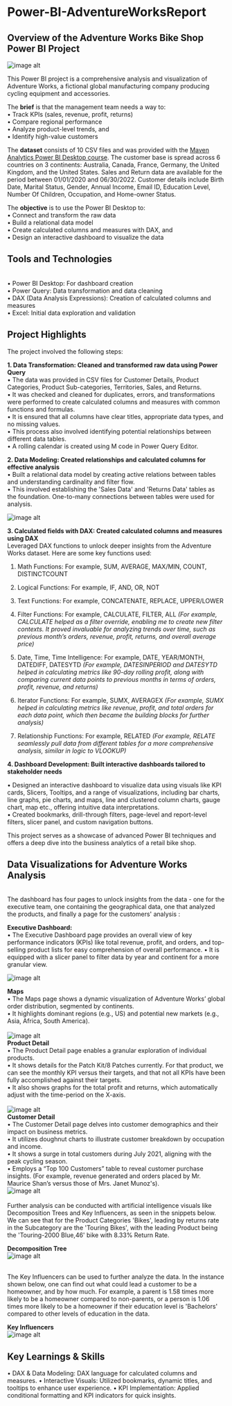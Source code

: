 # Power-BI-AdventureWorksReport

## **Overview of the Adventure Works Bike Shop Power BI Project**

![image alt](https://github.com/nidhigupta3/Power-BI-AdventureWorksReport/blob/293490584cdb85be23a8ae9b0fe2d31d367936d6/Screenshots/AdventureWorks_Logo.png)

This Power BI project is a comprehensive analysis and visualization of Adventure Works, a fictional global manufacturing company producing cycling equipment and accessories.

The **brief** is that the management team needs a way to:<br>
• Track KPIs (sales, revenue, profit, returns)<br>
• Compare regional performance<br>
• Analyze product-level trends, and<br>
• Identify high-value customers<br>

The **dataset** consists of 10 CSV files and was provided with the [Maven Analytics Power BI Desktop course](https://mavenanalytics.io/course/microsoft-power-bi-desktop). 
The customer base is spread across 6 countries on 3 continents: Australia, Canada, France, Germany, the United Kingdom, and the United States. Sales and Return data are available for the period between 01/01/2020 and 06/30/2022. Customer details include Birth Date, Marital Status, Gender, Annual Income, Email ID, Education Level, Number Of Children, Occupation, and Home-owner Status.

The **objective** is to use the Power BI Desktop to:<br>
• Connect and transform the raw data<br>
• Build a relational data model<br>
• Create calculated columns and measures with DAX, and<br>
• Design an interactive dashboard to visualize the data

## **Tools and Technologies**
 <br>
• Power BI Desktop: For dashboard creation <br>
• Power Query: Data transformation and data cleaning <br>
• DAX (Data Analysis Expressions): Creation of calculated columns and measures <br>
• Excel: Initial data exploration and validation <br>

## **Project Highlights**
The project involved the following steps:

**1. Data Transformation: Cleaned and transformed raw data using Power Query** <br>
• The data was provided in CSV files for Customer Details, Product Categories, Product Sub-categories, Territories, Sales, and Returns. <br>
• It was checked and cleaned for duplicates, errors, and transformations were performed to create calculated columns and measures with common functions and formulas. <br>
• It is ensured that all columns have clear titles, appropriate data types, and no missing values. <br>
• This process also involved identifying potential relationships between different data tables. <br>
• A rolling calendar is created using M code in Power Query Editor. <br>

**2. Data Modeling: Created relationships and calculated columns for effective analysis** <br>
• Built a relational data model by creating active relations between tables and understanding cardinality and filter flow.<br>
• This involved establishing the 'Sales Data' and 'Returns Data' tables as the foundation. One-to-many connections between tables were used for analysis. <br>

![image alt](https://github.com/nidhigupta3/Power-BI-AdventureWorksReport/blob/293490584cdb85be23a8ae9b0fe2d31d367936d6/Screenshots/Data%20Modeling.png)

**3. Calculated fields with DAX: Created calculated columns and measures using DAX**<br> 
Leveraged DAX functions to unlock deeper insights from the Adventure Works dataset. Here are some key functions used:

1. Math Functions: For example, SUM, AVERAGE, MAX/MIN, COUNT, DISTINCTCOUNT
   
2. Logical Functions: For example, IF, AND, OR, NOT
 
3. Text Functions: For example, CONCATENATE, REPLACE, UPPER/LOWER
 
4. Filter Functions: For example, CALCULATE, FILTER, ALL
_(For example, CALCULATE helped as a filter override, enabling me to create new filter contexts. It proved invaluable for analyzing trends over time, such as previous month’s orders, revenue, profit, returns, and overall average price)_

5. Date, Time, Time Intelligence: For example, DATE, YEAR/MONTH, DATEDIFF, DATESYTD
_(For example, DATESINPERIOD and DATESYTD helped in calculating metrics like 90-day rolling profit, along with comparing current data points to previous months in terms of orders, profit, revenue, and returns)_

6. Iterator Functions: For example, SUMX, AVERAGEX
_(For example, SUMX helped in calculating metrics like revenue, profit, and total orders for each data point, which then became the building blocks for further analysis)_

7. Relationship Functions: For example, RELATED
_(For example, RELATE seamlessly pull data from different tables for a more comprehensive analysis, similar in logic to VLOOKUP)_
 
**4. Dashboard Development: Built interactive dashboards tailored to stakeholder needs**

• Designed an interactive dashboard to visualize data using visuals like KPI cards, Slicers, Tooltips, and a range of visualizations, including bar charts, line graphs, pie charts, and maps, line and clustered column charts, gauge chart, map etc., offering intuitive data interpretations. <br>
• Created bookmarks, drill-through filters, page-level and report-level filters, slicer panel, and custom navigation buttons. <br>

This project serves as a showcase of advanced Power BI techniques and offers a deep dive into the business analytics of a retail bike shop. <br>

## **Data Visualizations for Adventure Works Analysis**
<br>
The dashboard has four pages to unlock insights from the data - one for the executive team, one containing the geographical data, one that analyzed the products, and finally a page for the customers' analysis : <br>

**Executive Dashboard:**
<br>
• The Executive Dashboard page provides an overall view of key performance indicators (KPIs) like total revenue, profit, and orders, and top-selling product lists for easy comprehension of overall performance.
• It is equipped with a slicer panel to filter data by year and continent for a more granular view.

![image alt](https://github.com/nidhigupta3/Power-BI-AdventureWorksReport/blob/293490584cdb85be23a8ae9b0fe2d31d367936d6/Screenshots/Executive%20Dashboard.png)

**Maps**
<br>
• The Maps page shows a dynamic visualization of Adventure Works’ global order distribution, segmented by continents.<br>
• It highlights dominant regions (e.g., US) and potential new markets (e.g., Asia, Africa, South America).<br>
<br>
![image alt](https://github.com/nidhigupta3/Power-BI-AdventureWorksReport/blob/293490584cdb85be23a8ae9b0fe2d31d367936d6/Screenshots/Map.png)
<br>
**Product Detail**
<br>
• The Product Detail page enables a granular exploration of individual products.<br>
• It shows details for the Patch Kit/8 Patches currently. For that product, we can see the monthly KPI versus their targets, and that not all KPIs have been fully accomplished against their targets.<br>
• It also shows graphs for the total profit and returns, which automatically adjust with the time-period on the X-axis.<br>
<br>
![image alt](https://github.com/nidhigupta3/Power-BI-AdventureWorksReport/blob/293490584cdb85be23a8ae9b0fe2d31d367936d6/Screenshots/Product%20Details.png)
<br>
**Customer Detail**
<br>
• The Customer Detail page delves into customer demographics and their impact on business metrics.<br>
• It utilizes doughnut charts to illustrate customer breakdown by occupation and income.<br>
• It shows a surge in total customers during July 2021, aligning with the peak cycling season.<br>
• Employs a “Top 100 Customers” table to reveal customer purchase insights. (For example, revenue generated and orders placed by Mr. Maurice Shan’s versus those of Mrs. Janet Munoz's).<br>
![image alt](https://github.com/nidhigupta3/Power-BI-AdventureWorksReport/blob/293490584cdb85be23a8ae9b0fe2d31d367936d6/Screenshots/Customer%20Detail.png)
<br>
<br>
Further analysis can be conducted with artificial intelligence visuals like Decomposition Trees and Key Influencers, as seen in the snippets below.<br>
We can see that for the Product Categories 'Bikes', leading by returns rate in the Subcategory are the 'Touring Bikes', with the leading Product being the 'Touring-2000 Blue,46' bike with 8.33% Return Rate.<br>

**Decomposition Tree**
<br>
![image alt](https://github.com/nidhigupta3/Power-BI-AdventureWorksReport/blob/293490584cdb85be23a8ae9b0fe2d31d367936d6/Screenshots/Decomposition%20Tree.png)

<br>
The Key Influencers can be used to further analyze the data. In the instance shown below, one can find out what could lead a customer to be a homeowner, and by how much. For example, a parent is 1.58 times more likely to be a homeowner compared to non-parents, or a person is 1.06 times more likely to be a homeowner if their education level is 'Bachelors' compared to other levels of education in the data.<br>

**Key Influencers**
<br>
![image alt](https://github.com/nidhigupta3/Power-BI-AdventureWorksReport/blob/293490584cdb85be23a8ae9b0fe2d31d367936d6/Screenshots/Key%20Influencers.png)


## **Key Learnings & Skills**
• DAX & Data Modeling: DAX language for calculated columns and measures.
• Interactive Visuals: Utilized bookmarks, dynamic titles, and tooltips to enhance user experience.
• KPI Implementation: Applied conditional formatting and KPI indicators for quick insights.
